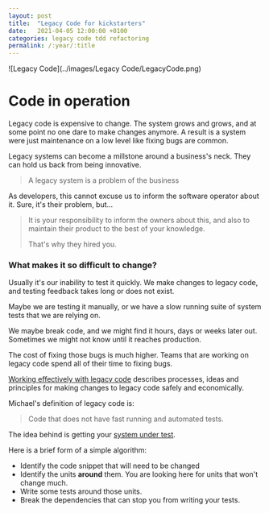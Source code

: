 ```yaml
---
layout: post
title:  "Legacy Code for kickstarters"
date:   2021-04-05 12:00:00 +0100
categories: legacy code tdd refactoring
permalink: /:year/:title
---
```


![Legacy Code](../images/Legacy Code/LegacyCode.png)


# Code in operation

Legacy code is expensive to change.
The system grows and grows, and at some point no one dare to make changes
anymore. A result is a system were just maintenance on a low level
like fixing bugs are common.

Legacy systems can become a millstone around a business's neck. They can hold 
us back from being innovative.

>A legacy system is a problem of the business

As developers, this cannot excuse us to inform the software operator about it. 
Sure, it's their problem, but...

>It is your responsibility to inform the owners 
about this, and also to maintain their product to the best of your knowledge.
> 
>That's why they hired you.



### What makes it so difficult to change?
Usually it's our inability to test it quickly. We make changes
to legacy code, and testing feedback takes long or does not exist.

Maybe we are testing it manually, or we have a slow running suite of system tests that
we are relying on.

We maybe break code, and we might find it hours, days or weeks later out. 
Sometimes we might not know until it reaches production.

The cost of fixing those bugs is much higher. Teams that are 
working on legacy code spend all of their time to fixing bugs.

[Working effectively with legacy code](https://www.youtube.com/watch?v=wRtJRkRIa2s) describes processes, ideas and principles 
for making changes to legacy code safely and economically.

Michael's definition of legacy code is:
>Code that does not have fast running and automated tests.

The idea behind is getting your [system under test](https://en.wikipedia.org/wiki/System_under_test).

Here is a brief form of a simple algorithm:

* Identify the code snippet that will need to be changed
* Identify the units **around** them. You are looking here for units that won't change much.
* Write some tests around those units.
* Break the dependencies that can stop you from writing your tests.